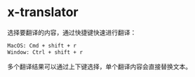 # x-translator

选择要翻译的内容，通过快捷键快速进行翻译：

```sh
MacOS: Cmd + shift + r
Window: Ctrl + shift + r
```

多个翻译结果可以通过上下键选择，单个翻译内容会直接替换文本。
